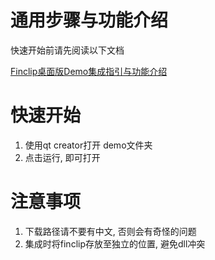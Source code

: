 # 通用步骤与功能介绍

快速开始前请先阅读以下文档

[Finclip桌面版Demo集成指引与功能介绍](https://github.com/finogeeks/finclip-desktop-demo/tree/master/examples/README.md)


# 快速开始

1. 使用qt creator打开 demo文件夹
2. 点击运行, 即可打开


# 注意事项

1. 下载路径请不要有中文, 否则会有奇怪的问题
2. 集成时将finclip存放至独立的位置, 避免dll冲突